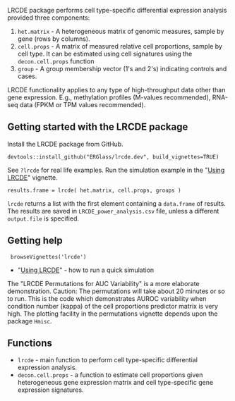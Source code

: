 LRCDE package performs cell type-specific differential expression analysis provided three components:

1. `het.matrix` - A heterogeneous matrix of genomic measures, sample by gene (rows by columns).
2. `cell.props` - A matrix of measured relative cell proportions, sample by cell type. It can be estimated using cell signatures using the `decon.cell.props` function
3. `group` - A group membership vector (1's and 2's) indicating controls and cases.

LRCDE functionality applies to any type of high-throughput data other than gene expression. E.g., methylation profiles (M-values recommended), RNA-seq data (FPKM or TPM values recommended).

## Getting started with the LRCDE package

Install the LRCDE package from GitHub.

```{r}
devtools::install_github("ERGlass/lrcde.dev", build_vignettes=TRUE)
```
See `?lrcde` for real life examples. Run the simulation example in the "[Using LRCDE](vignettes/using_lrcde.Rmd)" vignette.

```{r}
results.frame = lrcde( het.matrix, cell.props, groups )
```

`lrcde` returns a list with the first element containing a `data.frame` of results. The results are saved in `LRCDE_power_analysis.csv` file, unless a different `output.file` is specified.

## Getting help

```{r}
 browseVignettes('lrcde')
```

- "[Using LRCDE](vignettes/using_lrcde.Rmd)" - how to run a quick simulation

The "LRCDE Permutations for AUC Variability" is a more elaborate demonstration.  Caution: The permutations will take about 20 minutes or so to run. This is the code which demonstrates AUROC variability when condition number (kappa) of the cell proportions predictor matrix is very high. The plotting facility in the permutations vignette depends upon the package `Hmisc`.

## Functions

- `lrcde` - main function to perform cell type-specific differential expression analysis.
- `decon.cell.props` - a function to estimate cell proportions given heterogeneous gene expression matrix and cell type-specific gene expression signatures.
